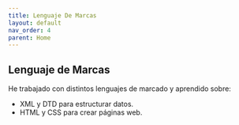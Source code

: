```yaml
---
title: Lenguaje De Marcas
layout: default
nav_order: 4
parent: Home
---
```

## Lenguaje de Marcas
He trabajado con distintos lenguajes de marcado y aprendido sobre:
- XML y DTD para estructurar datos.
- HTML y CSS para crear páginas web.
